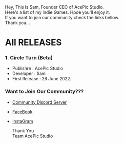 Hey, This is Sam, Founder CEO of AcePic Studio.\
Here's a list of my Indie Games. Hpoe you'll enjoy it.\
If you want to join our community check the links bellow.\
Thank you...




# All RELEASES
### 1. Circle Turn (Beta)
* Publishre : AcePic Studio
* Developer : Sam
* First Release : 26 June 2022.




### Want to Join Our Community???
* [Community Discord Server](https://discord.gg/e7JQr2smGD)
* [FaceBook](https://www.facebook.com/acepic.studio)
* [InstaGram](https://www.instagram.com/acepicstudio/)




     Thank You\
Team AcePic Studio